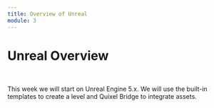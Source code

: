 ```yaml
---
title: Overview of Unreal
module: 3
---
```


# Unreal Overview <br />


<br />

This week we will start on Unreal Engine 5.x. We will use the built-in templates to create a level and Quixel Bridge to integrate assets.




